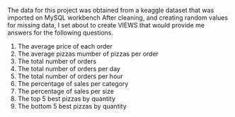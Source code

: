 The data for this project was obtained from a keaggle dataset that was imported on MySQL workbench
After cleaning, and creating random values for missing data, I set about to create VIEWS that would provide me answers for the following questions.
  1. The average price of each order 
  2. The average pizzas mumber of pizzas per order
  3. The total number of orders
  4. The total number of orders per day
  5. The total number of orders per hour
  6. The percentage of sales per category
  7. The percentage of sales per size
  8. The top 5 best pizzas by quantity
  9. The bottom 5 best pizzas by quantity
